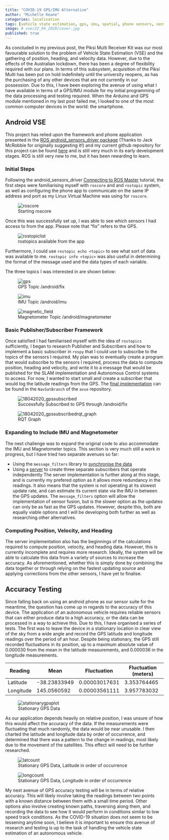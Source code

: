 ```yaml
---
title: "COVID-19 GPS/IMU Alternative"
author: "Michelle Keane"
categories: localisation
tags: [vehicle state estimation, gps, imu, spatial, phone sensors, sensors]
image: # vse/22_04_2020/cover.jpg
published: true
---
```


As concluded in my previous post, the Piksi Multi Receiver Kit was our most favourable solution to the problem of Vehicle State Estimation (VSE) and the gathering of position, heading, and velocity data. However, due to the effects of the Australian lockdown, there has been a degree of flexibility required with our plans. In terms of this subsystem, acquisition of the Piksi Multi has been put on hold indefinitely until the university reopens, as has the purchasing of any other devices that are not currently in our possession. Due to this, I have been exploring the avenue of using what I have available in terms of a GPS/IMU module for my initial programming of the data processing and testing required. When the Arduino and GPS module mentioned in my last post failed me, I looked to one of the most common computer devices in the world: the smartphone.

## Android VSE
This project has relied upon the framework and phone application presented in the [ROS android_sensors_driver package](http://wiki.ros.org/android_sensors_driver "ROS: android_sensors_driver") (Thanks to Jack McRobbie for originally suggesting it!) and my current github repository for this project can be found [here](https://github.com/mfkeane/avse.git) and is still very much in its early development stages. ROS is still very new to me, but it has been rewarding to learn.

### Initial Steps
Following the android_sensors_driver [Connecting to ROS Master](http://wiki.ros.org/android_sensors_driver/Tutorials/Connecting%20to%20a%20ROS%20Master) tutorial, the first steps were familiarising myself with `roscore` and and `rostopic` system, as well as configuring the phone app to communicate on the same IP address and port as my Linux Virtual Machine was using for `roscore`.

<figure>
  <img src="/assets/img/vse/22_04_2020/roscore.JPG" alt="roscore"/>
  <figcaption>Starting roscore</figcaption>
</figure>

Once this was successfully set up, I was able to see which sensors I had access to from the app. Please note that “fix” refers to the GPS.

<figure>
  <img src="/assets/img/vse/22_04_2020/rostopiclist.JPG" alt="rostopiclist"/>
  <figcaption>rostopics available from the app</figcaption>
</figure>

Furthermore, I could use `rostopic echo <topic>` to see what sort of data was available to me. `rostopic info <topic>` was also useful in determining the format of the message used and the data types of each variable.

The three topics I was interested in are shown below:

<figure>
  <img src="/assets/img/vse/22_04_2020/gps.JPG" alt="gps"/>
  <figcaption>GPS Topic /android/fix</figcaption>
</figure>

<figure>
  <img src="/assets/img/vse/22_04_2020/imu.JPG" alt="imu"/>
  <figcaption>IMU Topic /android/imu</figcaption>
</figure>

<figure>
  <img src="/assets/img/vse/22_04_2020/magnetic_field.JPG" alt="magnetic_field"/>
  <figcaption>Magnetometer Topic /android/magnetometer</figcaption>
</figure>

### Basic Publisher/Subscriber Framework
Once satisfied I had familiarised myself with the idea of `rostopics` sufficiently, I began to research Publisher and Subscribers and how to implement a basic subscriber in `rospy` that I could use to subscribe to the topics of the sensors I required. My plan was to eventually create a program that would subscribe to the sensors I required, process the data to compute position, heading and velocity, and write it to a message that would be published for the SLAM implementation and Autonomous Control systems to access. For now, I wanted to start small and create a subscriber that would log the latitude readings from the GPS. The [final implementation](https://github.com/mfkeane/avse/blob/NavSatFix/avse/src/avse_playground/gpslistener.py) can be found in the `NavSatBranch` of the `avse` repository.

<figure>
  <img src="/assets/img/vse/22_04_2020/18042020_gpssubscribed.JPG" alt="18042020_gpssubscribed"/>
  <figcaption>Successfully Subscribed to GPS through /android/fix</figcaption>
</figure>

<figure>
  <img src="/assets/img/vse/22_04_2020/18042020_gpssubscribedrqt_graph.JPG" alt="18042020_gpssubscribedrqt_graph"/>
  <figcaption>RQT Graph</figcaption>
</figure>

### Expanding to Include IMU and Magnetometer
The next challenge was to expand the original code to also accommodate the IMU and Magnetometer topics. This section is very much still a work in progress, but I have tried two separate avenues so far:
* Using the `message_filters` library to [synchronise the data](https://github.com/mfkeane/avse/blob/computevse_sub_trials/avse/src/avse_playground/messagelistener.py)
* Using a [server](https://github.com/mfkeane/avse/blob/computevse_sub_trials/avse/src/avse_playground/serverlistener.py) to create three separate subscribers that operate independently
The server implementation is further along at this stage, and is currently my prefered option as it allows more redundancy in the readings. It also means that the system is not operating at its slowest update rate, and can estimate its current state via the IMU in between the GPS updates. 
The `message_filters` option will allow the implementation of sensor fusion, but is the slower option as the updates can only be as fast as the GPS updates.
However, despite this, both are equally viable options and I will be developing both further as well as researching other alternatives.

### Computing Position, Velocity, and Heading
The server implementation also has the beginnings of the calculations required to compute position, velocity, and heading data. However, this is currently incomplete and requires more research. Ideally, the system will be able to calculate this data from a variety of sources to increase the accuracy. As aforementioned, whether this is simply done by combining the data together or through relying on the fastest updating source and applying corrections from the other sensors, I have yet to finalise.

## Accuracy Testing 
Since falling back on using an android phone as our sensor suite for the meantime, the question has come up in regards to the accuracy of this device. The application of an autonomous vehicle requires reliable sensors that can either produce data to a high accuracy, or the data can be processed in a way to achieve this. Due to this, I have organised a series of tests. The first was to leave the device in a stationary location in clear view of the sky from a wide angle and record the GPS latitude and longitude readings over the period of an hour. Despite being stationary, the GPS still recorded fluctuations in its position, up to a maximum absolute value of 0.000030 from the mean in the latitude measurements, and 0.000036 in the longitude measurements. 

| Reading | Mean | Fluctuation | Fluctuation (meters) |
|---------|------|-------------|-----------------|
|Latitude | -38.23833949 | 0.00003017631 | 3.353764465 |
|Longitude| 145.0560592  | 0.00003561111 | 3.957783032 |

<figure>
  <img src="/assets/img/vse/22_04_2020/stationarygpsplot.JPG" alt="stationarygpsplot"/>
  <figcaption>Stationary GPS Data</figcaption>
</figure>

As our application depends heavily on relative position, I was unsure of how this would affect the accuracy of the data. If the measurements were fluctuating that much randomly, the data would be near unusable. I then charted the latitude and longitude data by order of occurrence, and determined that there was a pattern to the change in readings, most likely due to the movement of the satellites. This effect will need to be further researched.

<figure>
  <img src="/assets/img/vse/22_04_2020/latcount.JPG" alt="latcount"/>
  <figcaption>Stationary GPS Data, Latitude in order of occurrence</figcaption>
</figure>

<figure>
  <img src="/assets/img/vse/22_04_2020/longcount.JPG" alt="longcount"/>
  <figcaption>Stationary GPS Data, Longitude in order of occurrence</figcaption>
</figure>

My next avenue of GPS accuracy testing will be in terms of relative accuracy. This will likely involve taking the readings between two points with a known distance between them with a small time period. Other options also involve creating known paths, traversing along them, and recording the data to see how it would perform in conditions similar to low speed track conditions. As the COVID-19 situation does not seem to be lessening anytime soon, I believe it is important to ensure this avenue of research and testing is up to the task of handling the vehicle state estimation of an autonomous vehicle.





